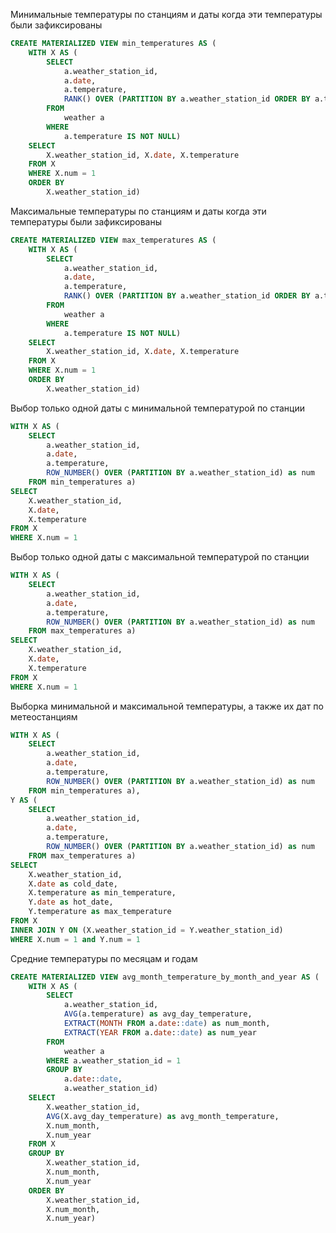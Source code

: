 Минимальные температуры по станциям и даты когда эти температуры были зафиксированы
```sql
CREATE MATERIALIZED VIEW min_temperatures AS (
	WITH X AS (
		SELECT
			a.weather_station_id,
			a.date,
			a.temperature,
			RANK() OVER (PARTITION BY a.weather_station_id ORDER BY a.temperature ASC) as num
		FROM
			weather a
		WHERE
			a.temperature IS NOT NULL)
	SELECT
		X.weather_station_id, X.date, X.temperature
	FROM X
	WHERE X.num = 1
	ORDER BY
		X.weather_station_id)
```
Максимальные температуры по станциям и даты когда эти температуры были зафиксированы
```sql
CREATE MATERIALIZED VIEW max_temperatures AS (
	WITH X AS (
		SELECT
			a.weather_station_id,
			a.date,
			a.temperature,
			RANK() OVER (PARTITION BY a.weather_station_id ORDER BY a.temperature DESC) as num
		FROM
			weather a
		WHERE
			a.temperature IS NOT NULL)
	SELECT
		X.weather_station_id, X.date, X.temperature
	FROM X
	WHERE X.num = 1
	ORDER BY
		X.weather_station_id)
```
Выбор только одной даты с минимальной температурой по станции
```sql
WITH X AS (
	SELECT
		a.weather_station_id,
		a.date,
		a.temperature,
		ROW_NUMBER() OVER (PARTITION BY a.weather_station_id) as num
	FROM min_temperatures a)
SELECT 
	X.weather_station_id,
	X.date,
	X.temperature
FROM X
WHERE X.num = 1
```
Выбор только одной даты с максимальной температурой по станции
```sql
WITH X AS (
	SELECT
		a.weather_station_id,
		a.date,
		a.temperature,
		ROW_NUMBER() OVER (PARTITION BY a.weather_station_id) as num
	FROM max_temperatures a) 
SELECT 
	X.weather_station_id,
	X.date,
	X.temperature
FROM X
WHERE X.num = 1
```
Выборка минимальной и максимальной температуры, а также их дат по метеостанциям
```sql
WITH X AS (
	SELECT
		a.weather_station_id,
		a.date,
		a.temperature,
		ROW_NUMBER() OVER (PARTITION BY a.weather_station_id) as num
	FROM min_temperatures a),
Y AS (
	SELECT
		a.weather_station_id,
		a.date,
		a.temperature,
		ROW_NUMBER() OVER (PARTITION BY a.weather_station_id) as num
	FROM max_temperatures a) 
SELECT 
	X.weather_station_id,
	X.date as cold_date,
	X.temperature as min_temperature,
	Y.date as hot_date,
	Y.temperature as max_temperature
FROM X
INNER JOIN Y ON (X.weather_station_id = Y.weather_station_id)
WHERE X.num = 1 and Y.num = 1
```
Средние температуры по месяцам и годам
```sql
CREATE MATERIALIZED VIEW avg_month_temperature_by_month_and_year AS (
	WITH X AS (
		SELECT
			a.weather_station_id,
			AVG(a.temperature) as avg_day_temperature,
			EXTRACT(MONTH FROM a.date::date) as num_month,
			EXTRACT(YEAR FROM a.date::date) as num_year
		FROM
			weather a
		WHERE a.weather_station_id = 1
		GROUP BY
			a.date::date,
			a.weather_station_id)
	SELECT
		X.weather_station_id,
		AVG(X.avg_day_temperature) as avg_month_temperature,
		X.num_month,
		X.num_year
	FROM X
	GROUP BY
		X.weather_station_id,
		X.num_month,
		X.num_year
	ORDER BY
		X.weather_station_id,
		X.num_month,
		X.num_year)
```